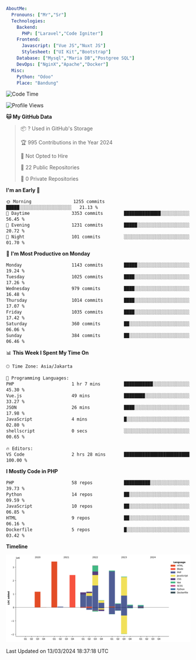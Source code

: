 ```yaml
AboutMe:
  Pronouns: ["Mr","Sr"]
  Technologies:
    Backend:
      PHP: ["Laravel","Code Igniter"]
    Frontend:
      Javascript: ["Vue JS","Nuxt JS"]
      Stylesheet: ["UI Kit","Bootstrap"]
    Database: ["Mysql","Maria DB","Postgree SQL"]
    DevOps: ["NginX","Apache","Docker"]
  Misc:
    Python: "Odoo"
    Place: "Bandung"
```

<!--START_SECTION:waka-->
![Code Time](http://img.shields.io/badge/Code%20Time-1%2C289%20hrs%2026%20mins-blue)

![Profile Views](http://img.shields.io/badge/Profile%20Views-0-blue)

**🐱 My GitHub Data** 

> 📦 ? Used in GitHub's Storage 
 > 
> 🏆 995 Contributions in the Year 2024
 > 
> 🚫 Not Opted to Hire
 > 
> 📜 22 Public Repositories 
 > 
> 🔑 0 Private Repositories 
 > 
**I'm an Early 🐤** 

```text
🌞 Morning                1255 commits        █████░░░░░░░░░░░░░░░░░░░░   21.13 % 
🌆 Daytime                3353 commits        ██████████████░░░░░░░░░░░   56.45 % 
🌃 Evening                1231 commits        █████░░░░░░░░░░░░░░░░░░░░   20.72 % 
🌙 Night                  101 commits         ░░░░░░░░░░░░░░░░░░░░░░░░░   01.70 % 
```
📅 **I'm Most Productive on Monday** 

```text
Monday                   1143 commits        █████░░░░░░░░░░░░░░░░░░░░   19.24 % 
Tuesday                  1025 commits        ████░░░░░░░░░░░░░░░░░░░░░   17.26 % 
Wednesday                979 commits         ████░░░░░░░░░░░░░░░░░░░░░   16.48 % 
Thursday                 1014 commits        ████░░░░░░░░░░░░░░░░░░░░░   17.07 % 
Friday                   1035 commits        ████░░░░░░░░░░░░░░░░░░░░░   17.42 % 
Saturday                 360 commits         ██░░░░░░░░░░░░░░░░░░░░░░░   06.06 % 
Sunday                   384 commits         ██░░░░░░░░░░░░░░░░░░░░░░░   06.46 % 
```


📊 **This Week I Spent My Time On** 

```text
🕑︎ Time Zone: Asia/Jakarta

💬 Programming Languages: 
PHP                      1 hr 7 mins         ███████████░░░░░░░░░░░░░░   45.30 % 
Vue.js                   49 mins             ████████░░░░░░░░░░░░░░░░░   33.27 % 
JSON                     26 mins             ████░░░░░░░░░░░░░░░░░░░░░   17.98 % 
JavaScript               4 mins              █░░░░░░░░░░░░░░░░░░░░░░░░   02.80 % 
shellscript              0 secs              ░░░░░░░░░░░░░░░░░░░░░░░░░   00.65 % 

🔥 Editors: 
VS Code                  2 hrs 28 mins       █████████████████████████   100.00 % 
```

**I Mostly Code in PHP** 

```text
PHP                      58 repos            ██████████░░░░░░░░░░░░░░░   39.73 % 
Python                   14 repos            ██░░░░░░░░░░░░░░░░░░░░░░░   09.59 % 
JavaScript               10 repos            ██░░░░░░░░░░░░░░░░░░░░░░░   06.85 % 
HTML                     9 repos             ██░░░░░░░░░░░░░░░░░░░░░░░   06.16 % 
Dockerfile               5 repos             █░░░░░░░░░░░░░░░░░░░░░░░░   03.42 % 
```



**Timeline**

![Lines of Code chart](https://raw.githubusercontent.com/vheins/vheins/main/assets/bar_graph.png)


 Last Updated on 13/03/2024 18:37:18 UTC
<!--END_SECTION:waka-->

